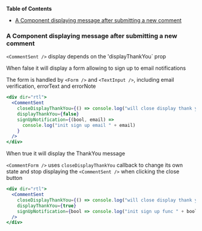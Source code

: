 <!-- START doctoc generated TOC please keep comment here to allow auto update -->

<!-- DON'T EDIT THIS SECTION, INSTEAD RE-RUN doctoc TO UPDATE -->

**Table of Contents**

* [A Component displaying message after submitting a new comment](#a-component-displaying-message-after-submitting-a-new-comment)

<!-- END doctoc generated TOC please keep comment here to allow auto update -->

### A Component displaying message after submitting a new comment

`<CommentSent />` display depends on the 'displayThankYou` prop

When false it will display a form allowing to sign up to email notifications

The form is handled by `<Form />` and `<TextInput />`, including email verification, errorText and errorNote

```jsx
<div dir="rtl">
  <CommentSent
    closeDisplayThankYou={() => console.log("will close display thank you")}
    displayThankYou={false}
    signUpNotification={(bool, email) =>
      console.log("init sign up email " + email)
    }
  />
</div>
```

When true it will display the ThankYou message

`<CommentForm />` uses `closeDisplayThankYou` callback to change its own state and
stop displaying the `<CommentSent />` when clicking the close button

```jsx
<div dir="rtl">
  <CommentSent
    closeDisplayThankYou={() => console.log("will close display thank you")}
    displayThankYou={true}
    signUpNotification={bool => console.log("init sign up func " + bool)}
  />
</div>
```
